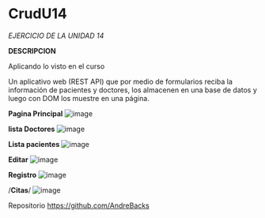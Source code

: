 # CrudU14
*EJERCICIO DE LA UNIDAD 14*


**DESCRIPCION**


Aplicando lo visto en el curso 


Un aplicativo web (REST API)  que por medio de formularios reciba la información de pacientes y doctores, los almacenen en una base de datos y luego con DOM los muestre en una página.

**Pagina Principal**
![image](https://github.com/AndreBacks/CrudU14/assets/131099065/eee1c34f-5e7d-4ef1-b01e-255f179be3ad)

**lista Doctores**
![image](https://github.com/AndreBacks/CrudU14/assets/131099065/f0835071-6c4e-4594-bcc8-4bf0e01bd055)


**Lista pacientes**
![image](https://github.com/AndreBacks/CrudU14/assets/131099065/f59ef5c3-b0c7-4688-8bae-448315eb6e12)


**Editar**
![image](https://github.com/AndreBacks/CrudU14/assets/131099065/67b1422b-93e6-4610-88aa-6e506c52540b)


**Registro**
![image](https://github.com/AndreBacks/CrudU14/assets/131099065/0c333f9f-dbac-4635-acc0-84d7af0a87e8)

/**Citas**/
![image](https://github.com/AndreBacks/CrudU14/assets/131099065/56a1e41c-4994-470b-9ceb-05fffe88e070)



Repositorio
https://github.com/AndreBacks
